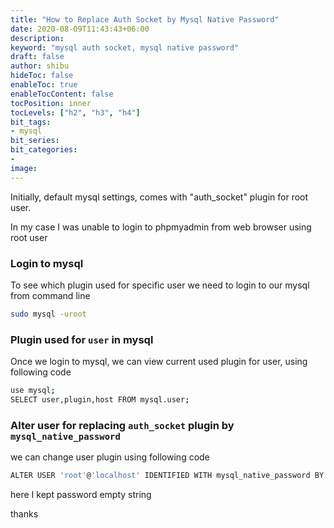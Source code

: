 ```yaml
---
title: "How to Replace Auth Socket by Mysql Native Password"
date: 2020-08-09T11:43:43+06:00
description:
keyword: "mysql auth socket, mysql native password"
draft: false
author: shibu
hideToc: false
enableToc: true
enableTocContent: false
tocPosition: inner
tocLevels: ["h2", "h3", "h4"]
bit_tags:
- mysql
bit_series:
bit_categories:
-
image:
---
```


Initially, default mysql settings, comes with "auth_socket" plugin for root user.

In my case I was unable to login to phpmyadmin from web browser using root user 


### Login to mysql 

To see which plugin used for specific user we need to login to our mysql from command line

~~~bash
sudo mysql -uroot
~~~

### Plugin used for `user` in mysql
Once we login to mysql, we can view current used plugin for user, using following code

~~~bash
use mysql;
SELECT user,plugin,host FROM mysql.user;
~~~

### Alter user for replacing `auth_socket` plugin by `mysql_native_password` 

we can change user plugin using following code       

~~~bash
ALTER USER 'root'@'localhost' IDENTIFIED WITH mysql_native_password BY '';
~~~

here I kept password empty string 


thanks









